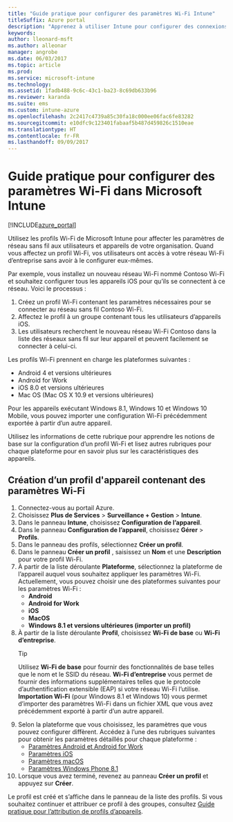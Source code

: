 ```yaml
---
title: "Guide pratique pour configurer des paramètres Wi-Fi Intune"
titleSuffix: Azure portal
description: "Apprenez à utiliser Intune pour configurer des connexions Wi-Fi sur les appareils que vous gérez."
keywords: 
author: lleonard-msft
ms.author: alleonar
manager: angrobe
ms.date: 06/03/2017
ms.topic: article
ms.prod: 
ms.service: microsoft-intune
ms.technology: 
ms.assetid: 1fadb488-9c6c-43c1-ba23-8c69db633b96
ms.reviewer: karanda
ms.suite: ems
ms.custom: intune-azure
ms.openlocfilehash: 2c2417c4739a85c30fa18c000ee06fac6fe83282
ms.sourcegitcommit: e10dfc9c123401fabaaf5b487d459826c1510eae
ms.translationtype: HT
ms.contentlocale: fr-FR
ms.lasthandoff: 09/09/2017
---
```

# <a name="how-to-configure-wi-fi-settings-in-microsoft-intune"></a>Guide pratique pour configurer des paramètres Wi-Fi dans Microsoft Intune

[!INCLUDE[azure_portal](./includes/azure_portal.md)]

Utilisez les profils Wi-Fi de Microsoft Intune pour affecter les paramètres de réseau sans fil aux utilisateurs et appareils de votre organisation. Quand vous affectez un profil Wi-Fi, vos utilisateurs ont accès à votre réseau Wi-Fi d’entreprise sans avoir à le configurer eux-mêmes.

Par exemple, vous installez un nouveau réseau Wi-Fi nommé Contoso Wi-Fi et souhaitez configurer tous les appareils iOS pour qu’ils se connectent à ce réseau. Voici le processus :

1. Créez un profil Wi-Fi contenant les paramètres nécessaires pour se connecter au réseau sans fil Contoso Wi-Fi.
2. Affectez le profil à un groupe contenant tous les utilisateurs d’appareils iOS.
3. Les utilisateurs recherchent le nouveau réseau Wi-Fi Contoso dans la liste des réseaux sans fil sur leur appareil et peuvent facilement se connecter à celui-ci.

Les profils Wi-Fi prennent en charge les plateformes suivantes :

- Android 4 et versions ultérieures
- Android for Work
- iOS 8.0 et versions ultérieures
- Mac OS (Mac OS X 10.9 et versions ultérieures)

Pour les appareils exécutant Windows 8.1, Windows 10 et Windows 10 Mobile, vous pouvez importer une configuration Wi-Fi précédemment exportée à partir d’un autre appareil.

Utilisez les informations de cette rubrique pour apprendre les notions de base sur la configuration d’un profil Wi-Fi et lisez autres rubriques pour chaque plateforme pour en savoir plus sur les caractéristiques des appareils.

## <a name="create-a-device-profile-containing-wi-fi-settings"></a>Création d’un profil d'appareil contenant des paramètres Wi-Fi

1. Connectez-vous au portail Azure.
2. Choisissez **Plus de Services** > **Surveillance + Gestion** > **Intune**.
3. Dans le panneau **Intune**, choisissez **Configuration de l’appareil**.
2. Dans le panneau **Configuration de l’appareil**, choisissez **Gérer** > **Profils**.
3. Dans le panneau des profils, sélectionnez **Créer un profil**.
4. Dans le panneau **Créer un profil** , saisissez un **Nom** et une **Description** pour votre profil Wi-Fi.
5. À partir de la liste déroulante **Plateforme**, sélectionnez la plateforme de l’appareil auquel vous souhaitez appliquer les paramètres Wi-Fi. Actuellement, vous pouvez choisir une des plateformes suivantes pour les paramètres Wi-Fi :
    - **Android**
    - **Android for Work**
    - **iOS**
    - **MacOS**
    - **Windows 8.1 et versions ultérieures (importer un profil)**
6. À partir de la liste déroulante **Profil**, choisissez **Wi-Fi de base** ou **Wi-Fi d’entreprise**.
    >[!TIP]
    >Utilisez **Wi-Fi de base** pour fournir des fonctionnalités de base telles que le nom et le SSID du réseau. **Wi-Fi d’entreprise** vous permet de fournir des informations supplémentaires telles que le protocole d’authentification extensible (EAP) si votre réseau Wi-Fi l’utilise. **Importation Wi-Fi** (pour Windows 8.1 et Windows 10) vous permet d’importer des paramètres Wi-Fi dans un fichier XML que vous avez précédemment exporté à partir d’un autre appareil.
7. Selon la plateforme que vous choisissez, les paramètres que vous pouvez configurer diffèrent. Accédez à l’une des rubriques suivantes pour obtenir les paramètres détaillés pour chaque plateforme :
    - [Paramètres Android et Android for Work](wi-fi-settings-android.md)
    - [Paramètres iOS](wi-fi-settings-ios.md)
    - [Paramètres macOS](wi-fi-settings-macos.md)
    - [Paramètres Windows Phone 8.1](wi-fi-settings-import-windows-8-1.md)
8. Lorsque vous avez terminé, revenez au panneau **Créer un profil** et appuyez sur **Créer**.

Le profil est créé et s’affiche dans le panneau de la liste des profils.
Si vous souhaitez continuer et attribuer ce profil à des groupes, consultez [Guide pratique pour l’attribution de profils d’appareils](device-profile-assign.md).
